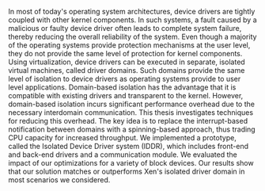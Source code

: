 In most of today's operating system architectures, device drivers are tightly coupled with other kernel components. In such systems, a fault caused by a malicious or faulty device driver often leads to complete system failure, thereby reducing the overall reliability of the system. Even though a majority of the operating systems provide protection mechanisms at the user level, they do not provide the same level of protection for kernel components. Using virtualization, device drivers can be executed in separate, isolated virtual machines, called driver domains. Such domains provide the same level of isolation to device drivers as operating systems provide to user level applications. Domain-based isolation has the advantage that it is compatible with existing drivers and transparent to the kernel.
However, domain-based isolation incurs significant performance overhead due to the necessary interdomain communication. This thesis investigates techniques for reducing this overhead. The key idea is to replace the interrupt-based notification between domains with a spinning-based approach, thus trading CPU capacity for increased throughput.
We implemented a prototype, called the Isolated Device Driver system (IDDR), which includes front-end and back-end drivers and a communication module. We evaluated the impact of our optimizations for a variety of block devices. Our results show that our solution matches or outperforms Xen's isolated driver domain in most scenarios we considered.
